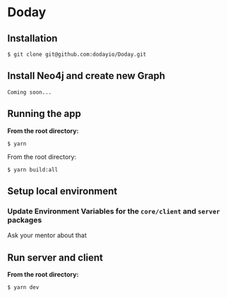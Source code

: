 # Doday

## Installation

```
$ git clone git@github.com:dodayio/Doday.git
```

## Install Neo4j and create new Graph

```
Coming soon...
```

## Running the app

**From the root directory:**

```
$ yarn
```

From the root directory:

```
$ yarn build:all
```

## Setup local environment

### Update Environment Variables for the `core/client` and `server` packages

Ask your mentor about that

## Run server and client

**From the root directory:**

```
$ yarn dev
```
